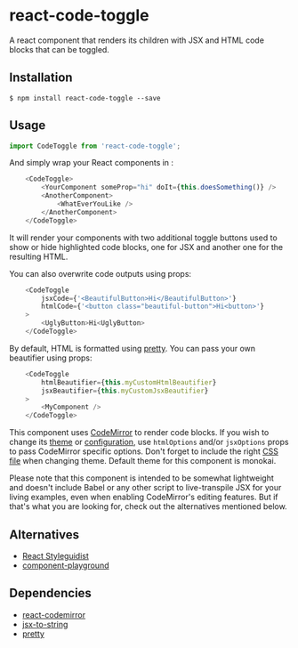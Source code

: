 # react-code-toggle

A react component that renders its children with JSX and HTML code blocks that can be toggled.

## Installation

```
$ npm install react-code-toggle --save
```

## Usage

```javascript
import CodeToggle from 'react-code-toggle';
```

And simply wrap your React components in <CodeToggle>:

```javascript
    <CodeToggle>
        <YourComponent someProp="hi" doIt={this.doesSomething()} />
        <AnotherComponent>
            <WhatEverYouLike />
        </AnotherComponent>
    </CodeToggle>
```

It will render your components with two additional toggle buttons used to show or hide highlighted code blocks, one for JSX and another one for the resulting HTML.

You can also overwrite code outputs using props:

```javascript
    <CodeToggle
        jsxCode={'<BeautifulButton>Hi</BeautifulButton>'}
        htmlCode={'<button class="beautiful-button">Hi<button>'}
    >
        <UglyButton>Hi<UglyButton>
    </CodeToggle>
```

By default, HTML is formatted using [pretty](https://github.com/jonschlinkert/pretty). You can pass your own beautifier using props:

```javascript
    <CodeToggle
        htmlBeautifier={this.myCustomHtmlBeautifier}
        jsxBeautifier={this.myCustomJsxBeautifier}
    >
        <MyComponent />
    </CodeToggle>
```

This component uses [CodeMirror](http://codemirror.net/) to render code blocks. If you wish to change its [theme](https://codemirror.net/demo/theme.html) or [configuration](https://codemirror.net/doc/manual.html#config), use `htmlOptions` and/or `jsxOptions` props to pass CodeMirror specific options. Don't forget to include the right [CSS file](https://github.com/codemirror/CodeMirror/tree/master/theme) when changing theme. Default theme for this component is monokai.

Please note that this component is intended to be somewhat lightweight and doesn't include Babel or any other script to live-transpile JSX for your living examples, even when enabling CodeMirror's editing features. But if that's what you are looking for, check out the alternatives mentioned below.

## Alternatives

* [React Styleguidist](https://github.com/styleguidist/react-styleguidist)
* [component-playground](https://github.com/FormidableLabs/component-playground)

## Dependencies

* [react-codemirror](https://github.com/JedWatson/react-codemirror)
* [jsx-to-string](https://github.com/alansouzati/jsx-to-string)
* [pretty](https://github.com/jonschlinkert/pretty)

